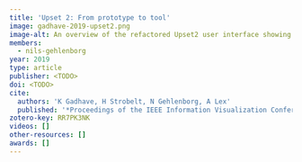```yaml
---
title: 'Upset 2: From prototype to tool'
image: gadhave-2019-upset2.png
image-alt: An overview of the refactored Upset2 user interface showing several facets of selected data.
members:
  - nils-gehlenborg
year: 2019
type: article
publisher: <TODO>
doi: <TODO>
cite:
  authors: 'K Gadhave, H Strobelt, N Gehlenborg, A Lex'
  published: '*Proceedings of the IEEE Information Visualization Conference–Posters (InfoVis’ 19)*'
zotero-key: RR7PK3NK
videos: []
other-resources: []
awards: []
---
```


